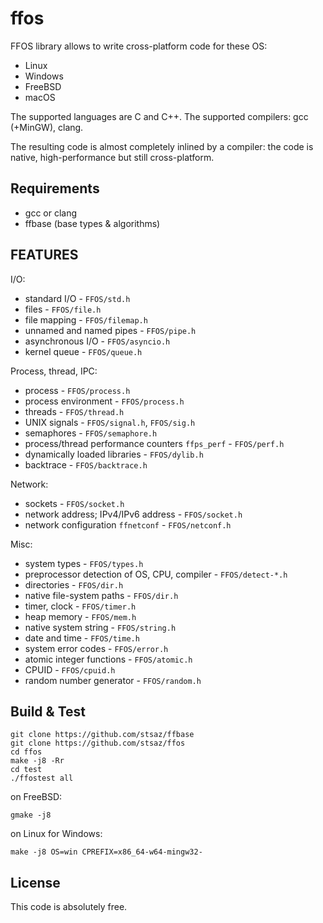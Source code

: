 # ffos

FFOS library allows to write cross-platform code for these OS:
* Linux
* Windows
* FreeBSD
* macOS

The supported languages are C and C++.
The supported compilers: gcc (+MinGW), clang.

The resulting code is almost completely inlined by a compiler: the code is native, high-performance but still cross-platform.


## Requirements

* gcc or clang
* ffbase (base types & algorithms)


## FEATURES

I/O:
* standard I/O - `FFOS/std.h`
* files - `FFOS/file.h`
* file mapping - `FFOS/filemap.h`
* unnamed and named pipes - `FFOS/pipe.h`
* asynchronous I/O - `FFOS/asyncio.h`
* kernel queue - `FFOS/queue.h`

Process, thread, IPC:
* process - `FFOS/process.h`
* process environment - `FFOS/process.h`
* threads - `FFOS/thread.h`
* UNIX signals - `FFOS/signal.h`, `FFOS/sig.h`
* semaphores - `FFOS/semaphore.h`
* process/thread performance counters `ffps_perf` - `FFOS/perf.h`
* dynamically loaded libraries - `FFOS/dylib.h`
* backtrace - `FFOS/backtrace.h`

Network:
* sockets - `FFOS/socket.h`
* network address; IPv4/IPv6 address - `FFOS/socket.h`
* network configuration `ffnetconf` - `FFOS/netconf.h`

Misc:
* system types - `FFOS/types.h`
* preprocessor detection of OS, CPU, compiler - `FFOS/detect-*.h`
* directories - `FFOS/dir.h`
* native file-system paths - `FFOS/dir.h`
* timer, clock - `FFOS/timer.h`
* heap memory - `FFOS/mem.h`
* native system string - `FFOS/string.h`
* date and time - `FFOS/time.h`
* system error codes - `FFOS/error.h`
* atomic integer functions - `FFOS/atomic.h`
* CPUID - `FFOS/cpuid.h`
* random number generator - `FFOS/random.h`


## Build & Test

	git clone https://github.com/stsaz/ffbase
	git clone https://github.com/stsaz/ffos
	cd ffos
	make -j8 -Rr
	cd test
	./ffostest all

on FreeBSD:

	gmake -j8

on Linux for Windows:

	make -j8 OS=win CPREFIX=x86_64-w64-mingw32-


## License

This code is absolutely free.
